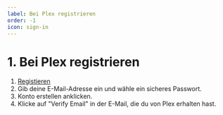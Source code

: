```yaml
---
label: Bei Plex registrieren
order: -1
icon: sign-in
---
```


# 1. Bei Plex registrieren

1. [Registieren](https://www.plex.tv/sign-up/?forward=web)
2. Gib deine E-Mail-Adresse ein und wähle ein sicheres Passwort.
3. Konto erstellen anklicken.
4. Klicke auf "Verify Email" in der E-Mail, die du von Plex erhalten hast.

